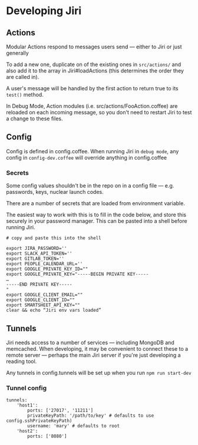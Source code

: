 # Developing Jiri

## Actions
Modular Actions respond to messages users send — either to Jiri or just generally

To add a new one, duplicate on of the existing ones in `src/actions/` and also add
it to the array in Jiri#loadActions (this determines the order they are called in).

A user's message will be handled by the first action to return true to its `test()` method.

In Debug Mode, Action modules (i.e. src/actions/FooAction.coffee) are reloaded on each
incoming message, so you don't need to restart Jiri to test a change to these files.

## Config
Config is defined in config.coffee. When running Jiri in `debug mode`, any config
in `config-dev.coffee` will override anything in config.coffee

### Secrets

Some config values shouldn't be in the repo on in a config file — e.g. passwords,
keys, nuclear launch codes.

There are a number of secrets that are loaded from environment variable.

The easiest way to work with this is to fill in the code below, and store this securely
in your password manager. This can be pasted into a shell before running Jiri.

```
# copy and paste this into the shell

export JIRA_PASSWORD=''
export SLACK_API_TOKEN=''
export GITLAB_TOKEN=''
export PEOPLE_CALENDAR_URL=''
export GOOGLE_PRIVATE_KEY_ID=""
export GOOGLE_PRIVATE_KEY="-----BEGIN PRIVATE KEY-----
…
-----END PRIVATE KEY-----
"
export GOOGLE_CLIENT_EMAIL=""
export GOOGLE_CLIENT_ID=""
export SMARTSHEET_API_KEY=""
clear && echo “Jiri env vars loaded”
```

## Tunnels

Jiri needs access to a number of services — including MongoDB and memcached.
When developing, it may be convenient to connect these to a remote server —
perhaps the main Jiri server if you're just developing a reading tool.

Any tunnels in config.tunnels will be set up when you run `npm run start-dev`

### Tunnel config
```
tunnels:
    'host1':
        ports: ['27017', '11211']
        privateKeyPath: '/path/to/key' # defaults to use config.sshPrivateKeyPath)
        username: 'mary' # defaults to root
    'host2':
        ports: ['8080']
```

